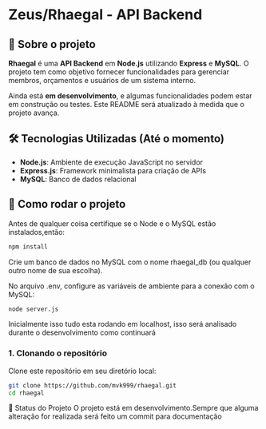 # Zeus/Rhaegal - API Backend

## 📌 Sobre o projeto

**Rhaegal** é uma **API Backend** em **Node.js** utilizando **Express** e **MySQL**. O projeto tem como objetivo fornecer funcionalidades para gerenciar membros, orçamentos e usuários de um sistema interno.

Ainda está **em desenvolvimento**, e algumas funcionalidades podem estar em construção ou testes. Este README será atualizado à medida que o projeto avança.

## 🛠️ Tecnologias Utilizadas (Até o momento)

- **Node.js**: Ambiente de execução JavaScript no servidor
- **Express.js**: Framework minimalista para criação de APIs
- **MySQL**: Banco de dados relacional

## 🚀 Como rodar o projeto
Antes de qualquer coisa certifique se o Node e o MySQL estão instalados,então:
```bash
npm install
```
Crie um banco de dados no MySQL com o nome rhaegal_db (ou qualquer outro nome de sua escolha).

No arquivo .env, configure as variáveis de ambiente para a conexão com o MySQL:
```bash
node server.js
```
Inicialmente isso tudo esta rodando em localhost, isso será analisado durante o desenvolvimento como continuará

### 1. Clonando o repositório

Clone este repositório em seu diretório local:

```bash
git clone https://github.com/mvk999/rhaegal.git
cd rhaegal
```
🚧 Status do Projeto
O projeto está em desenvolvimento.Sempre que alguma alteração for realizada será feito um commit para documentação
